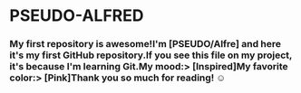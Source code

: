 # PSEUDO-ALFRED
### My first repository is awesome!I'm [PSEUDO/Alfre] and here it's my first GitHub repository.If you see this file on my project, it's because I'm learning Git.My mood:> [Inspired]My favorite color:> [Pink]Thank you so much for reading! ☺ 
